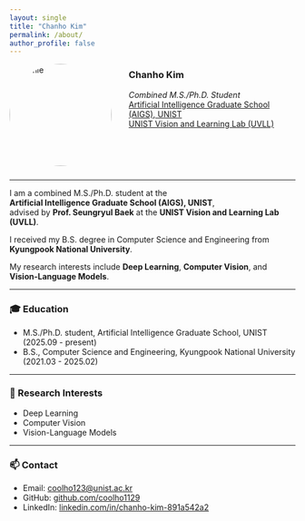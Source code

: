```yaml
---
layout: single
title: "Chanho Kim"
permalink: /about/
author_profile: false
---
```

<img src="/assets/images/profile.jpg" width="180px" alt="profile" style="border-radius: 50%; float: left; margin-right: 30px; margin-bottom: 10px;">

### Chanho Kim  
*Combined M.S./Ph.D. Student*  
[Artificial Intelligence Graduate School (AIGS), UNIST](https://aigs.unist.ac.kr/)  
 [UNIST Vision and Learning Lab (UVLL)](https://uvllab.github.io/)

<br style="clear: both;" />

---
I am a combined M.S./Ph.D. student at the  
**Artificial Intelligence Graduate School (AIGS), UNIST**,  
advised by **Prof. Seungryul Baek** at the **UNIST Vision and Learning Lab (UVLL)**.

I received my B.S. degree in Computer Science and Engineering from **Kyungpook National University**.

My research interests include **Deep Learning**, **Computer Vision**, and **Vision-Language Models**.

---

### 🎓 Education
- M.S./Ph.D. student, Artificial Intelligence Graduate School, UNIST    (2025.09 - present)
- B.S., Computer Science and Engineering, Kyungpook National University (2021.03 - 2025.02)

---

### 🔬 Research Interests
- Deep Learning  
- Computer Vision  
- Vision-Language Models

---

### 📫 Contact
- Email: coolho123@unist.ac.kr  
- GitHub: [github.com/coolho1129](https://github.com/coolho1129)  
- LinkedIn: [linkedin.com/in/chanho-kim-891a542a2](https://www.linkedin.com/in/chanho-kim-891a542a2)
